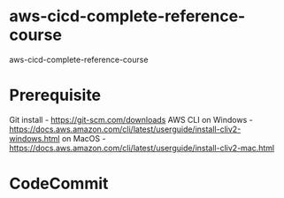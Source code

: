 # aws-cicd-complete-reference-course
aws-cicd-complete-reference-course

# Prerequisite
Git install - https://git-scm.com/downloads
AWS CLI on Windows - https://docs.aws.amazon.com/cli/latest/userguide/install-cliv2-windows.html
on MacOS - https://docs.aws.amazon.com/cli/latest/userguide/install-cliv2-mac.html

# CodeCommit


